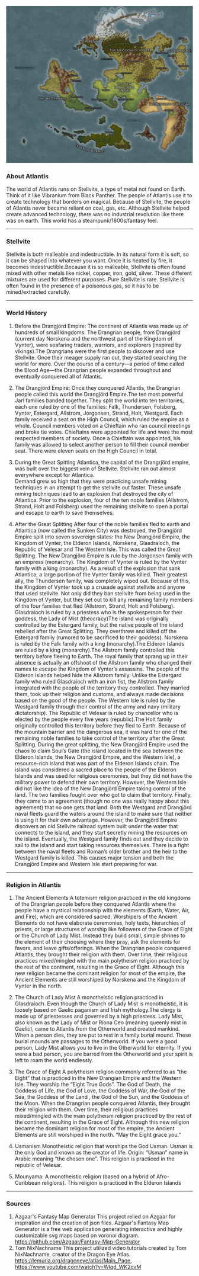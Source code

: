 ![Atlantis: After the Great Splitting](/webmapping_final_group-main/img/Atlantis.jpg "Atlantis")

### About Atlantis
The world of Atlantis runs on Stellvite, a type of metal not found on Earth. Think of it like Vibranium from Black Panther. The people of Atlantis use it to create technology that borders on magical. Because of Stellvite, the people of Atlantis never became reliant on coal, gas, etc. Although Stellvite helped create advanced technology, there was no industrial revolution like there was on earth. This world has a steampunk/1800s/fantasy feel. 

----------
### Stellvite
Stellvite is both malleable and indestructible. In its natural form it is soft, so it can be shaped into whatever you want. Once it is heated by fire, it becomes indestructible.Because it is so malleable, Stellvite is often found mixed with other metals like nickel, copper, iron, gold, silver. These different mixtures are used for different purposes. Pure Stellvite is rare. Stellvite is often found in the presence of a poisonous gas, so it has to be mined/extracted carefully.

 ----------
 ### World History
1. Before the Drangjörd Empire:
The continent of Atlantis was made up of hundreds of small kingdoms. The Drangrian people, from Drangjörd (current day Norskena and the northwest part of the Kingdom of Vynter), were seafaring traders, warriors, and explorers (inspired by vikings).The Drangrians were the first people to discover and use Stellvite. Once their meager supply ran out, they started searching the world for more. Over the course of a century—a period of time called the Blood Age—the Drangrian people expanded throughout and eventually conquered all of Atlantis. 
    
2. The Drangjörd Empire:
Once they conquered Atlantis, the Drangrian people called this world the Drangjörd Empire.The ten most powerful Jarl families banded together. They split the world into ten territories, each one ruled by one of the families: Falk, Thundersen, Folsberg, Vynter, Estergard, Allstrom, Jorgonsen, Strand, Holt, Westgard. Each family received a seat on the High Council, which ruled the empire as a whole. Council members voted on a Chieftain who ran council meetings and broke tie votes. Chieftains were appointed for life and were the most respected members of society. Once a Chieftain was appointed, his family was allowed to select another person to fill their council member seat. There were eleven seats on the High Council in total. 

3. During the Great Spitting
Atlantica, the capital of the Drangrjörd empire, was built over the biggest vein of Stellvite. Stellvite ran out almost everywhere except for Atlantica.  
Demand grew so high that they were practicing unsafe mining techniques in an attempt to get the stellvite out faster. These unsafe mining techniques lead to an explosion that destroyed the city of Atlantica. Prior to the explosion, four of the ten noble families (Allstrom, Strand, Holt and Folsberg) used the remaining stellvite to open a portal and escape to earth to save themselves. 


4. After the Great Splitting
After four of the noble families fled to earth and Atlantica (now called the Sunken City) was destroyed, the Drangjörd Empire split into seven sovereign states: the New Drangjörd Empire, the Kingdom of Vynter, the Elderon Islands, Norskena, Glasdraíoch, the Republic of Velesar and The Western Isle. This was called the Great Splitting. The New Drangjörd Empire is rule by the Jorgonsen family with an empress (monarchy). The Kingdom of Vynter is ruled by the Vynter family with a king (monarchy). As a result of the explosion that sank Atlantica, a large portion of the Vynter family was killed. Their greatest ally, the Thundersen family, was completely wiped out. Because of this, the Kingdom of Vynter took up a crusade against stellvite and anyone that used stellvite. Not only did they ban stellvite from being used in the Kingdom of Vynter, but they set out to kill any remaining family members of the four families that fled (Allstrom, Strand, Holt and Folsberg). Glasdraíoch is ruled by a priestess who is the spokesperson for their goddess, the Lady of Mist (theocracy)The island was originally controlled by the Estergard family, but the native people of the island rebelled after the Great Splitting. They overthrew and killed off the Estergard family (rumored to be sacrificed to their goddess). Norskena is ruled by the Falk family with a king (monarchy).The Elderon Islands are ruled by a king (monarchy).The Allstrom family controlled this territory before fleeing to Earth. The royal family that sprang up in their absence is actually an offshoot of the Allstrom family who changed their names to escape the Kingdom of Vynter’s assassins. The people of the Elderon Islands helped hide the Allstrom family. Unlike the Estergard family who ruled Glasdraíoch with an iron fist, the Allstrom family integrated with the people of the territory they controlled. They married them, took up their religion and customs, and always made decisions based on the good of the people. The Western Isle is ruled by the Westgard family through their control of the army and navy (military dictatorship). The Republic of Velesar is ruled by chancellor who is elected by the people every five years (republic).The Holt family originally controlled this territory before they fled to Earth. Because of the mountain barrier and the dangerous sea, it was hard for one of the remaining noble families to take control of the territory after the Great Splitting. During the great splitting, the New Drangjörd Empire used the chaos to claim Soul’s Gate (the island located in the sea between the Elderon Islands, the New Drangjörd Empire, and the Western Isle), a resource-rich island that was part of the Elderon Islands chain. The island was considered a sacred place to the people of the Elderon Islands and was used for religious ceremonies, but they did not have the military power to defend their own territory. However, the Western Isle did not like the idea of the New Drangjörd Empire taking control of the land. The two families fought over who got to claim that territory. Finally, they came to an agreement (though no one was really happy about this agreement) that no one gets that land. Both the Westgard and Drangjörd naval fleets guard the waters around the island to make sure that neither is using it for their own advantage. However, the Drangjörd Empire discovers an old Stellvite railroad system built under the water that connects to the island, and they start secretly mining the resources on the island. Eventually, the Westgard family finds out and they decide to sail to the island and start taking resources themselves. There is a fight between the naval fleets and Roman’s older brother and the heir to the Westgard family is killed. This causes major tension and both the Drangjörd Empire and Western Isle start preparing for war. 

----------
 ### Religion in Atlantis
1. The Ancient Elements
A totemism religion practiced in the old kingdoms of the Drangrian people before they conquered Atlantis where the people have a mystical relationship with the elements (Earth, Water, Air, and Fire), which are considered sacred. Worshipers of the Ancient Elements do not have elaborate ceremonies, holy texts, hierarchies of priests, or large structures of worship like followers of the Grace of Eight or the Church of Lady Mist. Instead they build small, simple shrines to the element of their choosing where they pray, ask the elements for favors, and leave gifts/offerings. When the Drangrian people conquered Atlantis, they brought their religion with them. Over time, their religious practices mixed/mingled with the main polytheism religion practiced by the rest of the continent, resulting in the Grace of Eight. Although this new religion became the dominant religion for most of the empire, the Ancient Elements are still worshiped by Norskena and the Kingdom of Vynter in the north.

2. The Church of Lady Mist
A monotheistic religion practiced in Glasdraíoch. Even though the Church of Lady Mist is monotheistic, it is loosely based on Gaelic paganism and Irish mythology.The clergy is made up of priestesses and governed by a high priestess. Lady Mist, also known as the Lady of Mist or Ríona Ceo (meaning queenly mist in Gaelic), came to Atlantis from the Otherworld and created mankind. When a person dies, they are put to rest in a family burial mound. These burial mounds are passages to the Otherworld. If you were a good person, Lady Mist allows you to live in the Otherworld for eternity. If you were a bad person, you are barred from the Otherworld and your spirit is left to roam the world endlessly.  


3. The Grace of Eight
A polytheism religion commonly referred to as “the Eight” that is practiced in the New Drangian Empire and the Western Isle.
They worship the “Eight True Gods”. The God of Death, the Goddess of Life, the God of Love, the Goddess of War, the God of the Sea, the Goddess of the Land , the God of the Sun, and the Goddess of the Moon. When the Drangrian people conquered Atlantis, they brought their religion with them. Over time, their religious practices mixed/mingled with the main polytheism religion practiced by the rest of the continent, resulting in the Grace of Eight. Although this new religion became the dominant religion for most of the empire, the Ancient Elements are still worshiped in the north. “May the Eight grace you.”

4. Usmanism 
Monotheistic religion that worships the God Usman. Usman is the only God and known as the creator of life.  Origin: “Usman” name in Arabic meaning “the chosen one”. This religion is practiced in the republic of Velesar. 


5. Mounyama: 
A monotheistic religion (based on a hybrid of Afro-Caribbean religions). This religion is practiced in the Elderon Islands

----------
 ### Sources
1. Azgaar's Fantasy Map Generator
This project relied on Azgaar for inspiration and the creation of json files. Azgaar's Fantasy Map Generator is a free web application generating interactive and highly customizable svg maps based on voronoi diagram. https://github.com/Azgaar/Fantasy-Map-Generator
2. Tom NixNachname 
This project utilized video tutorials created by Tom NixNachname, creator of the Dragon Eye Atlas. https://lemuria.org/dragoneye/atlas/Main_Page, https://www.youtube.com/watch?v=WIqd_WK2cvM


